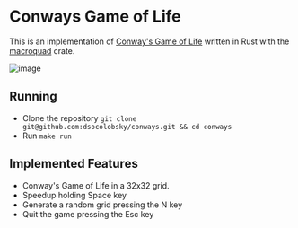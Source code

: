 # Conways Game of Life

This is an implementation of [Conway's Game of Life](https://en.wikipedia.org/wiki/Conway%27s_Game_of_Life)
written in Rust with the [macroquad](https://macroquad.rs) crate.

![image](https://github.com/user-attachments/assets/d1a6def1-0f35-4444-b6fa-617ddb33919c)

## Running

* Clone the repository `git clone git@github.com:dsocolobsky/conways.git && cd conways`
* Run `make run`

## Implemented Features

* Conway's Game of Life in a 32x32 grid.
* Speedup holding Space key
* Generate a random grid pressing the N key
* Quit the game pressing the Esc key
